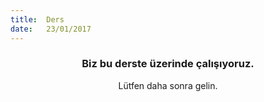 ```yaml
---
title:  Ders
date:   23/01/2017
---
```


### <center>Biz bu derste üzerinde çalışıyoruz.</center>
<center>Lütfen daha sonra gelin.</center>